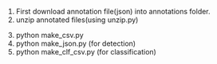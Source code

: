 1. First download annotation file(json) into annotations folder.  
2. unzip annotated files(using unzip.py)
<!-- 3. go to notebooks  
   1. first make one dataframe(df.csv) for all annotated files(xml_parser.ipynb)  
   2. make json file for coco format (df_to_json.ipynb)   -->


3. python make_csv.py
4. python make_json.py  (for detection)  
5. python make_clf_csv.py (for classification)  
